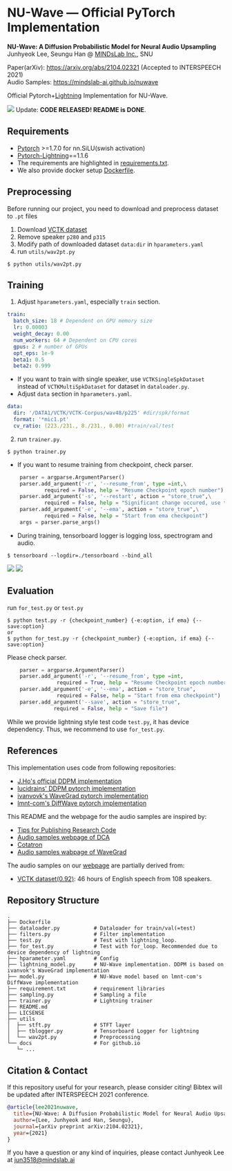 # NU-Wave &mdash; Official PyTorch Implementation

**NU-Wave: A Diffusion Probabilistic Model for Neural Audio Upsampling**<br>
Junhyeok Lee, Seungu Han @ [MINDsLab Inc.](https://github.com/mindslab-ai), SNU

Paper(arXiv): https://arxiv.org/abs/2104.02321 (Accepted to INTERSPEECH 2021)<br>
Audio Samples: https://mindslab-ai.github.io/nuwave<br>

Official Pytorch+[Lightning](https://github.com/PyTorchLightning/pytorch-lightning) Implementation for NU-Wave.<br>

![](./docs/sampling.gif)
Update: **CODE RELEASED! README is DONE**.<br>


## Requirements
- [Pytorch](https://pytorch.org/) >=1.7.0 for nn.SiLU(swish activation)<br>
- [Pytorch-Lightning](https://github.com/PyTorchLightning/pytorch-lightning)==1.1.6<br>
- The requirements are highlighted in [requirements.txt](./requirements.txt).<br>
- We also provide docker setup [Dockerfile](./Dockerfile).<br>

## Preprocessing
Before running our project, you need to download and preprocess dataset to `.pt` files
1. Download [VCTK dataset](https://datashare.ed.ac.uk/handle/10283/3443)
2. Remove speaker `p280` and `p315`
3. Modify path of downloaded dataset `data:dir` in `hparameters.yaml`
4. run `utils/wav2pt.py`
```shell script
$ python utils/wav2pt.py
```

## Training
1. Adjust `hparameters.yaml`, especially `train` section.
```yaml
train:
  batch_size: 18 # Dependent on GPU memory size
  lr: 0.00003
  weight_decay: 0.00
  num_workers: 64 # Dependent on CPU cores
  gpus: 2 # number of GPUs
  opt_eps: 1e-9
  beta1: 0.5
  beta2: 0.999
```
- If you want to train with single speaker, use `VCTKSingleSpkDataset` instead of `VCTKMultiSpkDataset` for dataset in `dataloader.py`.
- Adjust `data` section in `hparameters.yaml`.
```yaml
data:
  dir: '/DATA1/VCTK/VCTK-Corpus/wav48/p225' #dir/spk/format
  format: '*mic1.pt'
  cv_ratio: (223./231., 8./231., 0.00) #train/val/test
```
2. run `trainer.py`.
```shell script
$ python trainer.py
```
- If you want to resume training from checkpoint, check parser.
```python
    parser = argparse.ArgumentParser()
    parser.add_argument('-r', '--resume_from', type =int,\
            required = False, help = "Resume Checkpoint epoch number")
    parser.add_argument('-s', '--restart', action = "store_true",\
            required = False, help = "Significant change occured, use this")
    parser.add_argument('-e', '--ema', action = "store_true",\
            required = False, help = "Start from ema checkpoint")
    args = parser.parse_args()
```
- During training, tensorboard logger is logging loss, spectrogram and audio.
```shell script
$ tensorboard --logdir=./tensorboard --bind_all
```
![](./docs/images/loss.png)
![](./docs/images/spec.png)

## Evaluation
run `for_test.py` or `test.py`
```shell script
$ python test.py -r {checkpoint_number} {-e:option, if ema} {--save:option}
or
$ python for_test.py -r {checkpoint_number} {-e:option, if ema} {--save:option}
```
Please check parser.
```python
    parser = argparse.ArgumentParser()
    parser.add_argument('-r', '--resume_from', type =int,
                required = True, help = "Resume Checkpoint epoch number")
    parser.add_argument('-e', '--ema', action = "store_true",
                required = False, help = "Start from ema checkpoint")
    parser.add_argument('--save', action = "store_true",
               required = False, help = "Save file")
```
While we provide lightning style test code `test.py`, it has device dependency. 
Thus, we recommend to use `for_test.py`.

## References
This implementation uses code from following repositories:
- [J.Ho's official DDPM implementation](https://github.com/hojonathanho/diffusion)
- [lucidrains' DDPM pytorch implementation](https://github.com/lucidrains/denoising-diffusion-pytorch)
- [ivanvovk's WaveGrad pytorch implementation](https://github.com/ivanvovk/WaveGrad)
- [lmnt-com's DiffWave pytorch implementation](https://github.com/lmnt-com/diffwave)

This README and the webpage for the audio samples are inspired by:
- [Tips for Publishing Research Code](https://github.com/paperswithcode/releasing-research-code)
- [Audio samples webpage of DCA](https://google.github.io/tacotron/publications/location_relative_attention/)
- [Cotatron](https://github.com/mindslab-ai/cotatron/)
- [Audio samples wabpage of WaveGrad](https://wavegrad.github.io)

The audio samples on our [webpage](https://mindslab-ai.github.io/nuwave/) are partially derived from:
- [VCTK dataset(0.92)](https://datashare.ed.ac.uk/handle/10283/3443): 46 hours of English speech from 108 speakers.

## Repository Structure
```
.
├── Dockerfile
├── dataloader.py           # Dataloader for train/val(=test)
├── filters.py              # Filter implementation
├── test.py                 # Test with lightning_loop.
├── for_test.py             # Test with for_loop. Recommended due to device dependency of lightning
├── hparameter.yaml         # Config
├── lightning_model.py      # NU-Wave implementation. DDPM is based on ivanvok's WaveGrad implementation
├── model.py                # NU-Wave model based on lmnt-com's DiffWave implementation
├── requirement.txt         # requirement libraries
├── sampling.py             # Sampling a file
├── trainer.py              # Lightning trainer
├── README.md           
├── LICSENSE
├── utils
│  ├── stft.py              # STFT layer
│  ├── tblogger.py          # Tensorboard Logger for lightning
│  └── wav2pt.py            # Preprocessing
└── docs                    # For github.io
   └─ ...
```

## Citation & Contact
If this repository useful for your research, please consider citing!
Bibtex will be updated after INTERSPEECH 2021 conference.
```bib
@article{lee2021nuwave,
  title={NU-Wave: A Diffusion Probabilistic Model for Neural Audio Upsampling},
  author={Lee, Junhyeok and Han, Seungu},
  journal={arXiv preprint arXiv:2104.02321},
  year={2021}
}
```
If you have a question or any kind of inquiries, please contact Junhyeok Lee at [jun3518@mindslab.ai](mailto:jun3518@mindslab.ai)
